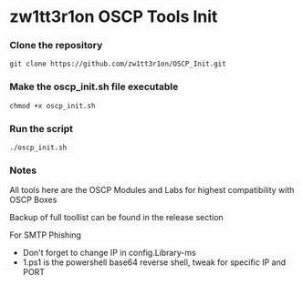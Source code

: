 # zw1tt3r1on OSCP Tools Init

### Clone the repository
```
git clone https://github.com/zw1tt3r1on/OSCP_Init.git
```

### Make the oscp_init.sh file executable
```
chmod +x oscp_init.sh
```

### Run the script
```
./oscp_init.sh
```

### Notes

All tools here are the OSCP Modules and Labs for highest compatibility with OSCP Boxes

Backup of full toollist can be found in the release section

For SMTP Phishing
- Don't forget to change IP in config.Library-ms
- 1.ps1 is the powershell base64 reverse shell, tweak for specific IP and PORT
